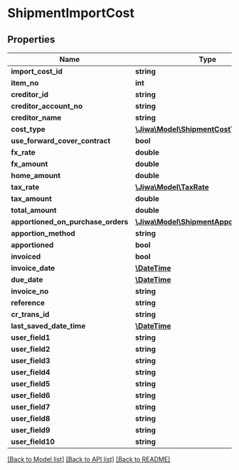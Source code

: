 # ShipmentImportCost

## Properties
Name | Type | Description | Notes
------------ | ------------- | ------------- | -------------
**import_cost_id** | **string** |  | [optional] 
**item_no** | **int** |  | [optional] 
**creditor_id** | **string** |  | [optional] 
**creditor_account_no** | **string** |  | [optional] 
**creditor_name** | **string** |  | [optional] 
**cost_type** | [**\Jiwa\Model\ShipmentCostType**](ShipmentCostType.md) |  | [optional] 
**use_forward_cover_contract** | **bool** |  | [optional] 
**fx_rate** | **double** |  | [optional] 
**fx_amount** | **double** |  | [optional] 
**home_amount** | **double** |  | [optional] 
**tax_rate** | [**\Jiwa\Model\TaxRate**](TaxRate.md) |  | [optional] 
**tax_amount** | **double** |  | [optional] 
**total_amount** | **double** |  | [optional] 
**apportioned_on_purchase_orders** | [**\Jiwa\Model\ShipmentApportionedCost[]**](ShipmentApportionedCost.md) |  | [optional] 
**apportion_method** | **string** |  | [optional] 
**apportioned** | **bool** |  | [optional] 
**invoiced** | **bool** |  | [optional] 
**invoice_date** | [**\DateTime**](\DateTime.md) |  | [optional] 
**due_date** | [**\DateTime**](\DateTime.md) |  | [optional] 
**invoice_no** | **string** |  | [optional] 
**reference** | **string** |  | [optional] 
**cr_trans_id** | **string** |  | [optional] 
**last_saved_date_time** | [**\DateTime**](\DateTime.md) |  | [optional] 
**user_field1** | **string** |  | [optional] 
**user_field2** | **string** |  | [optional] 
**user_field3** | **string** |  | [optional] 
**user_field4** | **string** |  | [optional] 
**user_field5** | **string** |  | [optional] 
**user_field6** | **string** |  | [optional] 
**user_field7** | **string** |  | [optional] 
**user_field8** | **string** |  | [optional] 
**user_field9** | **string** |  | [optional] 
**user_field10** | **string** |  | [optional] 

[[Back to Model list]](../README.md#documentation-for-models) [[Back to API list]](../README.md#documentation-for-api-endpoints) [[Back to README]](../README.md)


